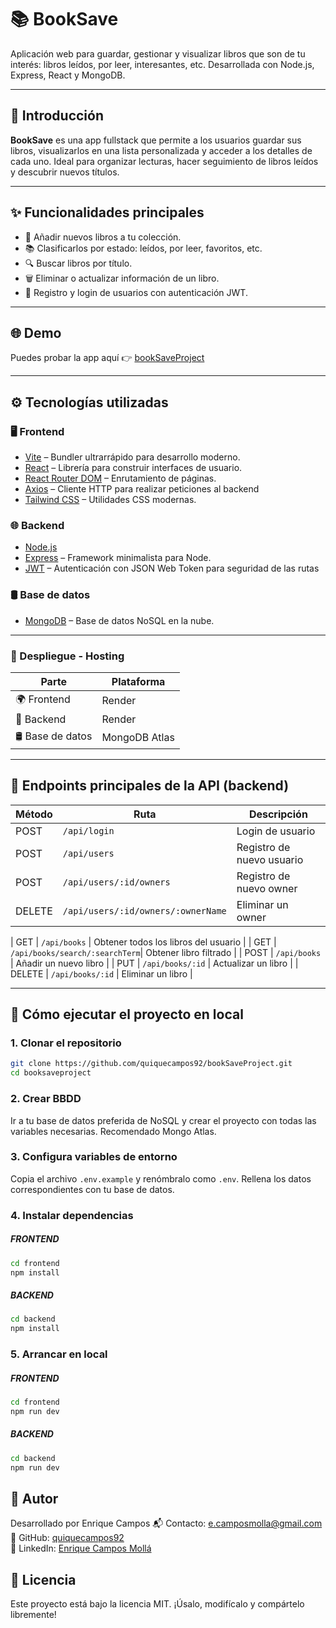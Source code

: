 # 📚 BookSave

Aplicación web para guardar, gestionar y visualizar libros que son de tu interés: libros leídos, por leer, interesantes, etc. Desarrollada con Node.js, Express, React y MongoDB.

---

## 🧠 Introducción

**BookSave** es una app fullstack que permite a los usuarios guardar sus libros, visualizarlos en una lista personalizada y acceder a los detalles de cada uno. Ideal para organizar lecturas, hacer seguimiento de libros leídos y descubrir nuevos títulos.

---

## ✨ Funcionalidades principales

- 📝 Añadir nuevos libros a tu colección.
- 📚 Clasificarlos por estado: leídos, por leer, favoritos, etc.
- 🔍 Buscar libros por título.
- 🗑️ Eliminar o actualizar información de un libro.
- 🔐 Registro y login de usuarios con autenticación JWT.

---

## 🌐 Demo

Puedes probar la app aquí 👉 [bookSaveProject](https://booksaveproject.onrender.com/)

---

## ⚙️ Tecnologías utilizadas

### 🖥️ Frontend
- [Vite](https://vitejs.dev/) – Bundler ultrarrápido para desarrollo moderno.
- [React](https://reactjs.org/) – Librería para construir interfaces de usuario.
- [React Router DOM](https://reactrouter.com/en/main) – Enrutamiento de páginas.
- [Axios](https://axios-http.com/) – Cliente HTTP para realizar peticiones al backend
- [Tailwind CSS](https://tailwindcss.com/) – Utilidades CSS modernas.

### 🌐 Backend
- [Node.js](https://nodejs.org/)
- [Express](https://expressjs.com/) – Framework minimalista para Node.
- [JWT](https://jwt.io/) – Autenticación con JSON Web Token para seguridad de las rutas

### 🛢️ Base de datos
- [MongoDB](https://www.mongodb.com/atlas) – Base de datos NoSQL en la nube.

---

### 🚀 Despliegue - Hosting
| Parte       | Plataforma |
|-------------|------------|
| 🌍 Frontend | Render     |
| 🔧 Backend  | Render     |
| 🛢️ Base de datos  | MongoDB Atlas     |

<!-- | 🌍 Frontend | Vercel     | [Ver proyecto](https://booksave.vercel.app) | -->

---

## 📡 Endpoints principales de la API (backend)

| Método | Ruta                | Descripción                     |
|--------|---------------------|---------------------------------|
| POST   | `/api/login`        | Login de usuario                |
| POST   | `/api/users`        | Registro de nuevo usuario       |
| POST   | `/api/users/:id/owners`| Registro de nuevo owner      |
| DELETE | `/api/users/:id/owners/:ownerName`| Eliminar un owner |


| GET    | `/api/books`   | Obtener todos los libros del usuario |
| GET    | `/api/books/search/:searchTerm`| Obtener libro filtrado |
| POST   | `/api/books`        | Añadir un nuevo libro           |
| PUT    | `/api/books/:id`    | Actualizar un libro             |
| DELETE | `/api/books/:id`    | Eliminar un libro               |


---

## 🚀 Cómo ejecutar el proyecto en local

### 1. Clonar el repositorio

```bash
git clone https://github.com/quiquecampos92/bookSaveProject.git
cd booksaveproject
```
### 2. Crear BBDD
Ir a tu base de datos preferida de NoSQL y crear el proyecto con todas las variables necesarias. Recomendado Mongo Atlas. 

### 3. Configura variables de entorno
Copia el archivo `.env.example` y renómbralo como `.env`. Rellena los datos correspondientes con tu base de datos.

### 4. Instalar dependencias
##### FRONTEND
```bash
cd frontend
npm install
```
##### BACKEND
```bash
cd backend
npm install
```

### 5. Arrancar en local
##### FRONTEND
```bash
cd frontend
npm run dev
```
##### BACKEND
```bash
cd backend
npm run dev
```

## 👤 Autor
Desarrollado por Enrique Campos
📬 Contacto: [e.camposmolla@gmail.com](mailto:e.camposmolla@gmail.com)  
💼 GitHub: [quiquecampos92](https://github.com/quiquecampos92)  
🔗 LinkedIn: [Enrique Campos Mollá](https://www.linkedin.com/in/enrique-campos-molla)



## 📝 Licencia
Este proyecto está bajo la licencia MIT.
¡Úsalo, modifícalo y compártelo libremente!